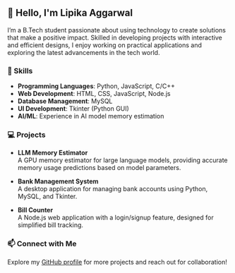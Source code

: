 ## 👋 Hello, I'm Lipika Aggarwal 

<!--
**LipikaAggarwal/LipikaAggarwal** is a ✨ _special_ ✨ repository because its `README.md` (this file) appears on your GitHub profile.

Here are some ideas to get you started:

- 🔭 I’m currently working on ...
- 🌱 I’m currently learning ...
- 👯 I’m looking to collaborate on ...
- 🤔 I’m looking for help with ...
- 💬 Ask me about ...
- 📫 How to reach me: ...
- 😄 Pronouns: ...
- ⚡ Fun fact: ...
-->

I’m a B.Tech student passionate about using technology to create solutions that make a positive impact. Skilled in developing projects with interactive and efficient designs, I enjoy working on practical applications and exploring the latest advancements in the tech world.

### 💼 Skills

- **Programming Languages**: Python, JavaScript, C/C++
- **Web Development**: HTML, CSS, JavaScript, Node.js
- **Database Management**: MySQL
- **UI Development**: Tkinter (Python GUI)
- **AI/ML**: Experience in AI model memory estimation

### 💻 Projects

- **LLM Memory Estimator**  
  A GPU memory estimator for large language models, providing accurate memory usage predictions based on model parameters.

- **Bank Management System**  
  A desktop application for managing bank accounts using Python, MySQL, and Tkinter.

- **Bill Counter**  
  A Node.js web application with a login/signup feature, designed for simplified bill tracking.

### 📫 Connect with Me

Explore my [GitHub profile](https://github.com/LipikaAggarwal) for more projects and reach out for collaboration!
